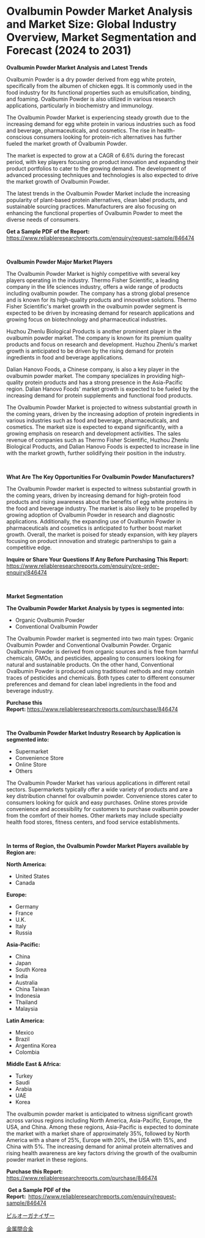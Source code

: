 <p><h1>Ovalbumin Powder Market Analysis and Market Size: Global Industry Overview, Market Segmentation and Forecast (2024 to 2031)</h1></p><p><strong>Ovalbumin Powder Market Analysis and Latest Trends</strong></p>
<p><p>Ovalbumin Powder is a dry powder derived from egg white protein, specifically from the albumen of chicken eggs. It is commonly used in the food industry for its functional properties such as emulsification, binding, and foaming. Ovalbumin Powder is also utilized in various research applications, particularly in biochemistry and immunology.</p><p>The Ovalbumin Powder Market is experiencing steady growth due to the increasing demand for egg white protein in various industries such as food and beverage, pharmaceuticals, and cosmetics. The rise in health-conscious consumers looking for protein-rich alternatives has further fueled the market growth of Ovalbumin Powder.</p><p>The market is expected to grow at a CAGR of 6.6% during the forecast period, with key players focusing on product innovation and expanding their product portfolios to cater to the growing demand. The development of advanced processing techniques and technologies is also expected to drive the market growth of Ovalbumin Powder.</p><p>The latest trends in the Ovalbumin Powder Market include the increasing popularity of plant-based protein alternatives, clean label products, and sustainable sourcing practices. Manufacturers are also focusing on enhancing the functional properties of Ovalbumin Powder to meet the diverse needs of consumers.</p></p>
<p><strong>Get a Sample PDF of the Report:&nbsp;</strong> <a href="https://www.reliableresearchreports.com/enquiry/request-sample/846474">https://www.reliableresearchreports.com/enquiry/request-sample/846474</a></p>
<p>&nbsp;</p>
<p><strong>Ovalbumin Powder Major Market Players</strong></p>
<p><p>The Ovalbumin Powder Market is highly competitive with several key players operating in the industry. Thermo Fisher Scientific, a leading company in the life sciences industry, offers a wide range of products including ovalbumin powder. The company has a strong global presence and is known for its high-quality products and innovative solutions. Thermo Fisher Scientific's market growth in the ovalbumin powder segment is expected to be driven by increasing demand for research applications and growing focus on biotechnology and pharmaceutical industries.</p><p>Huzhou Zhenlu Biological Products is another prominent player in the ovalbumin powder market. The company is known for its premium quality products and focus on research and development. Huzhou Zhenlu's market growth is anticipated to be driven by the rising demand for protein ingredients in food and beverage applications.</p><p>Dalian Hanovo Foods, a Chinese company, is also a key player in the ovalbumin powder market. The company specializes in providing high-quality protein products and has a strong presence in the Asia-Pacific region. Dalian Hanovo Foods' market growth is expected to be fueled by the increasing demand for protein supplements and functional food products.</p><p>The Ovalbumin Powder Market is projected to witness substantial growth in the coming years, driven by the increasing adoption of protein ingredients in various industries such as food and beverage, pharmaceuticals, and cosmetics. The market size is expected to expand significantly, with a growing emphasis on research and development activities. The sales revenue of companies such as Thermo Fisher Scientific, Huzhou Zhenlu Biological Products, and Dalian Hanovo Foods is expected to increase in line with the market growth, further solidifying their position in the industry.</p></p>
<p>&nbsp;</p>
<p><strong>What Are The Key Opportunities For Ovalbumin Powder Manufacturers?</strong></p>
<p><p>The Ovalbumin Powder market is expected to witness substantial growth in the coming years, driven by increasing demand for high-protein food products and rising awareness about the benefits of egg white proteins in the food and beverage industry. The market is also likely to be propelled by growing adoption of Ovalbumin Powder in research and diagnostic applications. Additionally, the expanding use of Ovalbumin Powder in pharmaceuticals and cosmetics is anticipated to further boost market growth. Overall, the market is poised for steady expansion, with key players focusing on product innovation and strategic partnerships to gain a competitive edge.</p></p>
<p><strong>Inquire or Share Your Questions If Any Before Purchasing This Report:</strong> <a href="https://www.reliableresearchreports.com/enquiry/pre-order-enquiry/846474">https://www.reliableresearchreports.com/enquiry/pre-order-enquiry/846474</a></p>
<p>&nbsp;</p>
<p><strong>Market Segmentation</strong></p>
<p><strong>The Ovalbumin Powder Market Analysis by types is segmented into:</strong></p>
<p><ul><li>Organic Ovalbumin Powder</li><li>Conventional Ovalbumin Powder</li></ul></p>
<p><p>The Ovalbumin Powder market is segmented into two main types: Organic Ovalbumin Powder and Conventional Ovalbumin Powder. Organic Ovalbumin Powder is derived from organic sources and is free from harmful chemicals, GMOs, and pesticides, appealing to consumers looking for natural and sustainable products. On the other hand, Conventional Ovalbumin Powder is produced using traditional methods and may contain traces of pesticides and chemicals. Both types cater to different consumer preferences and demand for clean label ingredients in the food and beverage industry.</p></p>
<p><strong>Purchase this Report:&nbsp;</strong><a href="https://www.reliableresearchreports.com/purchase/846474">https://www.reliableresearchreports.com/purchase/846474</a></p>
<p>&nbsp;</p>
<p><strong>The Ovalbumin Powder Market Industry Research by Application is segmented into:</strong></p>
<p><ul><li>Supermarket</li><li>Convenience Store</li><li>Online Store</li><li>Others</li></ul></p>
<p><p>The Ovalbumin Powder Market has various applications in different retail sectors. Supermarkets typically offer a wide variety of products and are a key distribution channel for ovalbumin powder. Convenience stores cater to consumers looking for quick and easy purchases. Online stores provide convenience and accessibility for customers to purchase ovalbumin powder from the comfort of their homes. Other markets may include specialty health food stores, fitness centers, and food service establishments.</p></p>
<p>&nbsp;</p>
<p><strong>In terms of Region, the Ovalbumin Powder Market Players available by Region are:</strong></p>
<p>
    <p> <strong> North America: </strong>
        <ul>
            <li>United States</li>
            <li>Canada</li>
        </ul>
        </p> 
    <p> <strong> Europe: </strong>
        <ul>
            <li>Germany</li>
            <li>France</li>
            <li>U.K.</li>
            <li>Italy</li>
            <li>Russia</li>
        </ul>
        </p> 
    <p> <strong> Asia-Pacific: </strong>
        <ul>
            <li>China</li>
            <li>Japan</li>
            <li>South Korea</li>
            <li>India</li>
            <li>Australia</li>
            <li>China Taiwan</li>
            <li>Indonesia</li>
            <li>Thailand</li>
            <li>Malaysia</li>
        </ul>
        </p> 
    <p> <strong> Latin America: </strong>
        <ul>
            <li>Mexico</li>
            <li>Brazil</li>
            <li>Argentina Korea</li>
            <li>Colombia</li>
        </ul>
        </p> 
    <p> <strong> Middle East & Africa: </strong>
        <ul>
            <li>Turkey</li>
            <li>Saudi</li>
            <li>Arabia</li>
            <li>UAE</li>
            <li>Korea</li>
        </ul>
    </p>
    </p>
<p><p>The ovalbumin powder market is anticipated to witness significant growth across various regions including North America, Asia-Pacific, Europe, the USA, and China. Among these regions, Asia-Pacific is expected to dominate the market with a market share of approximately 35%, followed by North America with a share of 25%, Europe with 20%, the USA with 15%, and China with 5%. The increasing demand for animal protein alternatives and rising health awareness are key factors driving the growth of the ovalbumin powder market in these regions.</p></p>
<p><strong>Purchase this Report: </strong><a href="https://www.reliableresearchreports.com/purchase/846474">https://www.reliableresearchreports.com/purchase/846474</a></p>
<p>&nbsp;<strong>Get a Sample PDF of the Report:&nbsp;&nbsp;</strong><a href="https://www.reliableresearchreports.com/enquiry/request-sample/846474">https://www.reliableresearchreports.com/enquiry/request-sample/846474</a></p>
<p><strong></strong></p>
<p><p><a href="https://medium.com/@mares423/%E3%83%94%E3%83%AB%E3%82%AA%E3%83%BC%E3%82%AC%E3%83%8A%E3%82%A4%E3%82%B6%E3%83%BC%E5%B8%82%E5%A0%B4-2031%E5%B9%B4%E3%81%BE%E3%81%A7%E3%81%AE%E6%88%90%E5%8A%9F%E3%82%92%E5%8F%8E%E3%82%81%E3%82%8B%E3%83%93%E3%82%B8%E3%83%8D%E3%82%B9%E6%88%A6%E7%95%A5%E3%81%AE%E9%8D%B5-a69a36fdc919">ピルオーガナイザー</a></p><p><a href="https://github.com/mohamedbakry57/Market-Research-Report-List-3/blob/main/60585123732.md">金属間合金</a></p></p>